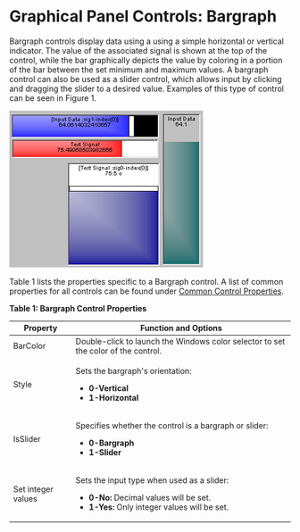 # Graphical Panel Controls: Bargraph

Bargraph controls display data using a using a simple horizontal or vertical indicator. The value of the associated signal is shown at the top of the control, while the bar graphically depicts the value by coloring in a portion of the bar between the set minimum and maximum values. A bargraph control can also be used as a slider control, which allows input by clicking and dragging the slider to a desired value. Examples of this type of control can be seen in Figure 1.

![Figure 1: Example Bargraph controls, including sliders.](../../../../.gitbook/assets/gpctrlBarGraph.gif)

Table 1 lists the properties specific to a Bargraph control. A list of common properties for all controls can be found under [Common Control Properties](graphical-panel-controls-common-control-properties.md).

**Table 1: Bargraph Control Properties**

| Property           | Function and Options                                                                                                                                                                   |
| ------------------ | -------------------------------------------------------------------------------------------------------------------------------------------------------------------------------------- |
| BarColor           | Double-click to launch the Windows color selector to set the color of the control.                                                                                                     |
| Style              | <p>Sets the bargraph's orientation:</p><ul><li><strong>0-Vertical</strong></li><li><strong>1-Horizontal</strong></li></ul>                                                             |
| IsSlider           | <p>Specifies whether the control is a bargraph or slider:</p><ul><li><strong>0-Bargraph</strong></li><li><strong>1-Slider</strong></li></ul>                                           |
| Set integer values | <p>Sets the input type when used as a slider:</p><ul><li><strong>0-No:</strong> Decimal values will be set.</li><li><strong>1-Yes:</strong> Only integer values will be set.</li></ul> |
